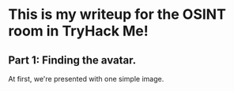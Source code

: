 # This is my writeup for the OSINT room in TryHack Me!

## Part 1: Finding the avatar.

At first, we're presented with one simple image.

